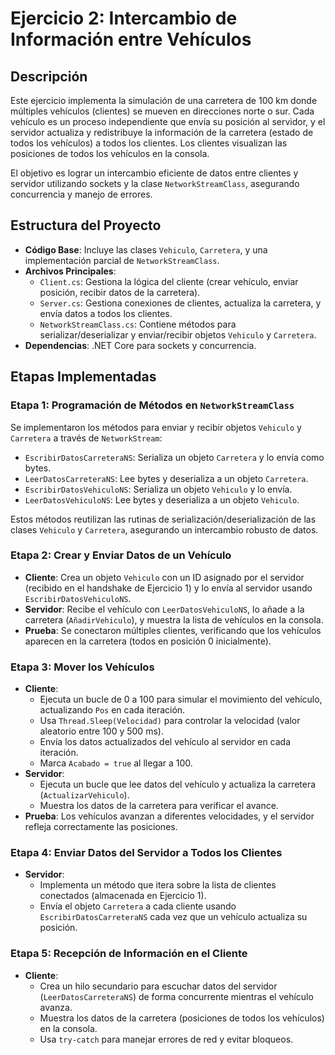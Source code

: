 # Ejercicio 2: Intercambio de Información entre Vehículos

## Descripción

Este ejercicio implementa la simulación de una carretera de 100 km donde múltiples vehículos (clientes) se mueven en direcciones norte o sur. Cada vehículo es un proceso independiente que envía su posición al servidor, y el servidor actualiza y redistribuye la información de la carretera (estado de todos los vehículos) a todos los clientes. Los clientes visualizan las posiciones de todos los vehículos en la consola.

El objetivo es lograr un intercambio eficiente de datos entre clientes y servidor utilizando sockets y la clase `NetworkStreamClass`, asegurando concurrencia y manejo de errores.

## Estructura del Proyecto

- **Código Base**: Incluye las clases `Vehiculo`, `Carretera`, y una implementación parcial de `NetworkStreamClass`.
- **Archivos Principales**:
  - `Client.cs`: Gestiona la lógica del cliente (crear vehículo, enviar posición, recibir datos de la carretera).
  - `Server.cs`: Gestiona conexiones de clientes, actualiza la carretera, y envía datos a todos los clientes.
  - `NetworkStreamClass.cs`: Contiene métodos para serializar/deserializar y enviar/recibir objetos `Vehiculo` y `Carretera`.
- **Dependencias**: .NET Core para sockets y concurrencia.

## Etapas Implementadas

### Etapa 1: Programación de Métodos en `NetworkStreamClass`

Se implementaron los métodos para enviar y recibir objetos `Vehiculo` y `Carretera` a través de `NetworkStream`:

- `EscribirDatosCarreteraNS`: Serializa un objeto `Carretera` y lo envía como bytes.
- `LeerDatosCarreteraNS`: Lee bytes y deserializa a un objeto `Carretera`.
- `EscribirDatosVehiculoNS`: Serializa un objeto `Vehiculo` y lo envía.
- `LeerDatosVehiculoNS`: Lee bytes y deserializa a un objeto `Vehiculo`.

Estos métodos reutilizan las rutinas de serialización/deserialización de las clases `Vehiculo` y `Carretera`, asegurando un intercambio robusto de datos.

### Etapa 2: Crear y Enviar Datos de un Vehículo

- **Cliente**: Crea un objeto `Vehiculo` con un ID asignado por el servidor (recibido en el handshake de Ejercicio 1) y lo envía al servidor usando `EscribirDatosVehiculoNS`.
- **Servidor**: Recibe el vehículo con `LeerDatosVehiculoNS`, lo añade a la carretera (`AñadirVehiculo`), y muestra la lista de vehículos en la consola.
- **Prueba**: Se conectaron múltiples clientes, verificando que los vehículos aparecen en la carretera (todos en posición 0 inicialmente).

### Etapa 3: Mover los Vehículos

- **Cliente**:
  - Ejecuta un bucle de 0 a 100 para simular el movimiento del vehículo, actualizando `Pos` en cada iteración.
  - Usa `Thread.Sleep(Velocidad)` para controlar la velocidad (valor aleatorio entre 100 y 500 ms).
  - Envía los datos actualizados del vehículo al servidor en cada iteración.
  - Marca `Acabado = true` al llegar a 100.
- **Servidor**:
  - Ejecuta un bucle que lee datos del vehículo y actualiza la carretera (`ActualizarVehiculo`).
  - Muestra los datos de la carretera para verificar el avance.
- **Prueba**: Los vehículos avanzan a diferentes velocidades, y el servidor refleja correctamente las posiciones.

### Etapa 4: Enviar Datos del Servidor a Todos los Clientes

- **Servidor**:
  - Implementa un método que itera sobre la lista de clientes conectados (almacenada en Ejercicio 1).
  - Envía el objeto `Carretera` a cada cliente usando `EscribirDatosCarreteraNS` cada vez que un vehículo actualiza su posición.

### Etapa 5: Recepción de Información en el Cliente

- **Cliente**:
  - Crea un hilo secundario para escuchar datos del servidor (`LeerDatosCarreteraNS`) de forma concurrente mientras el vehículo avanza.
  - Muestra los datos de la carretera (posiciones de todos los vehículos) en la consola.
  - Usa `try-catch` para manejar errores de red y evitar bloqueos.
